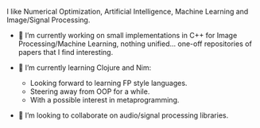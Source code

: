 I like Numerical Optimization, Artificial Intelligence, Machine Learning and Image/Signal Processing.

- 🔭 I’m currently working on small implementations in C++ for Image Processing/Machine Learning, nothing unified... one-off repositories of papers that I find interesting.

- 🌱 I’m currently learning Clojure and Nim:
   - Looking forward to learning FP style languages.
   - Steering away from OOP for a while.
   - With a possible interest in metaprogramming.

- 👯 I’m looking to collaborate on audio/signal processing libraries.

<!--
**gionuno/gionuno** is a ✨ _special_ ✨ repository because its `README.md` (this file) appears on your GitHub profile.

Here are some ideas to get you started:

- 🔭 I’m currently working on ...
- 🌱 I’m currently learning ...
- 👯 I’m looking to collaborate on ...
- 🤔 I’m looking for help with ...
- 💬 Ask me about ...
- 📫 How to reach me: ...
- 😄 Pronouns: ...
- ⚡ Fun fact: ...
-->
